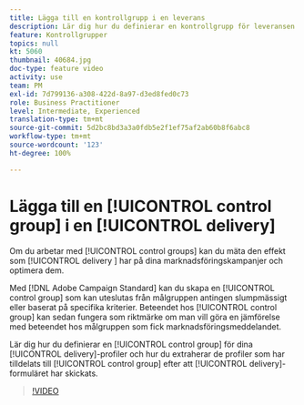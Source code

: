 ```yaml
---
title: Lägga till en kontrollgrupp i en leverans
description: Lär dig hur du definierar en kontrollgrupp för leveransen och hur du extraherar profilerna som har tilldelats kontrollgruppen när leveransen har skickats.
feature: Kontrollgrupper
topics: null
kt: 5060
thumbnail: 40684.jpg
doc-type: feature video
activity: use
team: PM
exl-id: 7d799136-a308-422d-8a97-d3ed8fed0c73
role: Business Practitioner
level: Intermediate, Experienced
translation-type: tm+mt
source-git-commit: 5d2bc8bd3a3a0fdb5e2f1ef75af2ab60b8f6abc8
workflow-type: tm+mt
source-wordcount: '123'
ht-degree: 100%

---
```


# Lägga till en [!UICONTROL control group] i en [!UICONTROL delivery]

Om du arbetar med [!UICONTROL control groups] kan du mäta den effekt som [!UICONTROL delivery ] har på dina marknadsföringskampanjer och optimera dem.

Med [!DNL Adobe Campaign Standard] kan du skapa en [!UICONTROL control group] som kan uteslutas från målgruppen antingen slumpmässigt eller baserat på specifika kriterier. Beteendet hos [!UICONTROL control group] kan sedan fungera som riktmärke om man vill göra en jämförelse med beteendet hos målgruppen som fick marknadsföringsmeddelandet.

Lär dig hur du definierar en [!UICONTROL control group] för dina [!UICONTROL delivery]-profiler och hur du extraherar de profiler som har tilldelats till [!UICONTROL control group] efter att [!UICONTROL delivery]-formuläret har skickats.

>[!VIDEO](https://video.tv.adobe.com/v/40684?quality=12)
